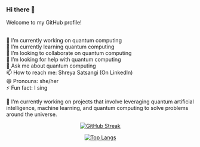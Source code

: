 ### Hi there 👋

Welcome to my GitHub profile! 

<!--
**shreyasat27/shreyasat27** is a ✨ _special_ ✨ repository because its `README.md` (this file) appears on your GitHub profile.

Here are some ideas to get you started:
-->

<br> 🔭 I’m currently working on quantum computing
<br> 🌱 I’m currently learning quantum computing
<br> 👯 I’m looking to collaborate on quantum computing
<br> 🤔 I’m looking for help with quantum computing
<br> 💬 Ask me about quantum computing
<br> 📫 How to reach me: Shreya Satsangi (On LinkedIn)
<br> 😄 Pronouns: she/her
<br> ⚡ Fun fact: I sing 


🔭 I'm currently working on projects that involve leveraging quantum artificial intelligence, machine learning, and quantum computing to solve problems around the universe. 
  <!--
💡 My repositories showcase my work in various domains, including image processing,  and more. 
-->

<div align="center">


[![GitHub Streak](http://github-readme-streak-stats.herokuapp.com?user=shreyasat27&theme=dark)](https://git.io/streak-stats)

[![Top Langs](https://github-readme-stats.vercel.app/api/top-langs/?username=shreyasat27&layout=compact&theme=dark)](https://github.com/anuraghazra/github-readme-stats)


</div>

</div>
